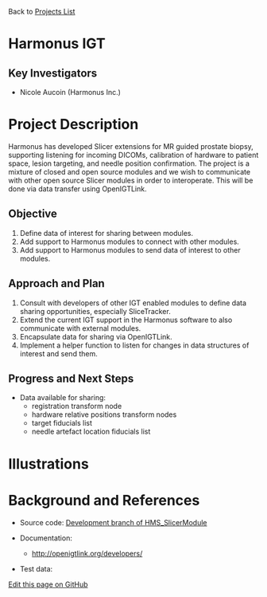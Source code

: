 Back to [Projects List](../../README.md#ProjectsList)

# Harmonus IGT

## Key Investigators

- Nicole Aucoin (Harmonus Inc.)

# Project Description

Harmonus has developed Slicer extensions for MR guided prostate biopsy, supporting listening for incoming DICOMs, calibration of hardware to patient space, lesion targeting, and needle position confirmation.  The project is a mixture of closed and open source modules and we wish to communicate with other open source Slicer modules in order to interoperate. This will be done via data transfer using OpenIGTLink.

## Objective

1. Define data of interest for sharing between modules.
2. Add support to Harmonus modules to connect with other modules.
3. Add support to Harmonus modules to send data of interest to other modules.

## Approach and Plan

1. Consult with developers of other IGT enabled modules to define data sharing opportunities, especially SliceTracker.
2. Extend the current IGT support in the Harmonus software to also communicate with external modules.
3. Encapsulate data for sharing via OpenIGTLink.
4. Implement a helper function to listen for changes in data structures of interest and send them.

## Progress and Next Steps

<!--Describe progress and next steps in a few bullet points as you are making progress.-->

* Data available for sharing:
    * registration transform node
    * hardware relative positions transform nodes
    * target fiducials list
    * needle artefact location fiducials list

# Illustrations

<!--Add pictures and links to videos that demonstrate what has been accomplished.-->

<!-- ![Description of picture](Example2.jpg)

![Some more images](Example2.jpg)
-->

# Background and References

<!--Use this space for information that may help people better understand your project, like links to papers, source code, or data.-->

- Source code: [Development branch of HMS_SlicerModule](https://github.com/nicoleaucoin/HMS_SlicerModule/tree/290-Support-communication-with-external-Slicer-extensions "Support communication with external Slicer extensions")

- Documentation:
    - http://openigtlink.org/developers/

- Test data:

<!--Link for editing page when displayed in GitHub pages-->
<a href="{{site.github.repository_url}}/edit/master/{{page.path}}">Edit this page on GitHub</a>

